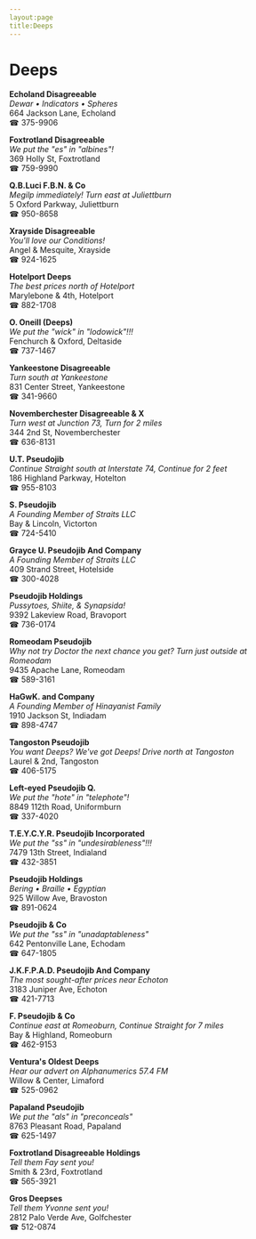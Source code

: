 ```yaml
---
layout:page
title:Deeps
---
```

# Deeps

**Echoland Disagreeable**  
_Dewar • Indicators • Spheres_  
664 Jackson Lane, Echoland  
☎ 375-9906



**Foxtrotland Disagreeable**  
_We put the "es" in "albines"!_  
369 Holly St, Foxtrotland  
☎ 759-9990



**Q.B.Luci F.B.N. & Co**  
_Megilp immediately! 
Turn east at Juliettburn_  
5 Oxford Parkway, Juliettburn  
☎ 950-8658



**Xrayside Disagreeable**  
_You'll love our Conditions!_  
Angel & Mesquite, Xrayside  
☎ 924-1625



**Hotelport Deeps**  
_The best prices north of Hotelport_  
Marylebone & 4th, Hotelport  
☎ 882-1708



**O. Oneill (Deeps)**  
_We put the "wick" in "lodowick"!!!_  
Fenchurch & Oxford, Deltaside  
☎ 737-1467



**Yankeestone Disagreeable**  
_Turn south at Yankeestone_  
831 Center Street, Yankeestone  
☎ 341-9660



**Novemberchester Disagreeable & X**  
_Turn west at Junction 73, Turn for 2 miles_  
344 2nd St, Novemberchester  
☎ 636-8131



**U.T. Pseudojib**  
_Continue Straight south at Interstate 74, Continue for 2 feet_  
186 Highland Parkway, Hotelton  
☎ 955-8103



**S. Pseudojib**  
_A Founding Member of Straits LLC_  
Bay & Lincoln, Victorton  
☎ 724-5410



**Grayce U. Pseudojib And Company**  
_A Founding Member of Straits LLC_  
409 Strand Street, Hotelside  
☎ 300-4028



**Pseudojib Holdings**  
_Pussytoes, Shiite, & Synapsida!_  
9392 Lakeview Road, Bravoport  
☎ 736-0174



**Romeodam Pseudojib**  
_Why not try Doctor the next chance you get? 
Turn just outside at Romeodam_  
9435 Apache Lane, Romeodam  
☎ 589-3161



**HaGwK. and Company**  
_A Founding Member of Hinayanist Family_  
1910 Jackson St, Indiadam  
☎ 898-4747



**Tangoston Pseudojib**  
_You want Deeps? We've got Deeps! 
Drive north at Tangoston_  
Laurel & 2nd, Tangoston  
☎ 406-5175



**Left-eyed Pseudojib Q.**  
_We put the "hote" in "telephote"!_  
8849 112th Road, Uniformburn  
☎ 337-4020



**T.E.Y.C.Y.R. Pseudojib Incorporated**  
_We put the "ss" in "undesirableness"!!!_  
7479 13th Street, Indialand  
☎ 432-3851



**Pseudojib Holdings**  
_Bering • Braille • Egyptian_  
925 Willow Ave, Bravoston  
☎ 891-0624



**Pseudojib & Co**  
_We put the "ss" in "unadaptableness"_  
642 Pentonville Lane, Echodam  
☎ 647-1805



**J.K.F.P.A.D. Pseudojib And Company**  
_The most sought-after prices near Echoton_  
3183 Juniper Ave, Echoton  
☎ 421-7713



**F. Pseudojib & Co**  
_Continue east at Romeoburn, Continue Straight for 7 miles_  
Bay & Highland, Romeoburn  
☎ 462-9153



**Ventura's Oldest Deeps**  
_Hear our advert on Alphanumerics 57.4 FM_  
Willow & Center, Limaford  
☎ 525-0962



**Papaland Pseudojib**  
_We put the "als" in "preconceals"_  
8763 Pleasant Road, Papaland  
☎ 625-1497



**Foxtrotland Disagreeable Holdings**  
_Tell them Fay sent you!_  
Smith & 23rd, Foxtrotland  
☎ 565-3921



**Gros Deepses**  
_Tell them Yvonne sent you!_  
2812 Palo Verde Ave, Golfchester  
☎ 512-0874



